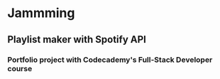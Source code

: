 # Jammming
## Playlist maker with Spotify API
### Portfolio project with Codecademy's Full-Stack Developer course